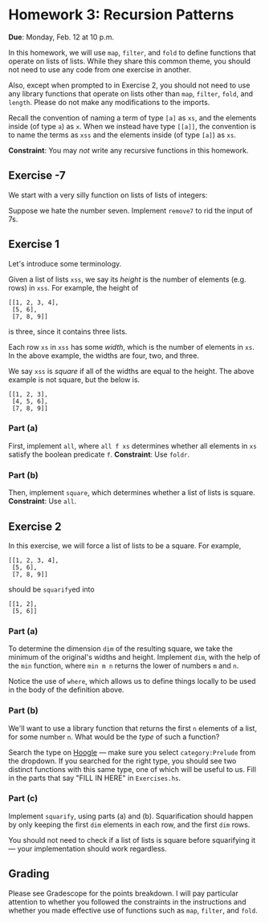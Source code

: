 # Homework 3: Recursion Patterns

**Due**: Monday, Feb. 12 at 10 p.m.

In this homework, we will use `map`, `filter`, and `fold` to define functions
that operate on lists of lists. While they share this common theme, you should
not need to use any code from one exercise in another.

Also, except when prompted to in Exercise 2, you should not need to use any
library functions that operate on lists other than `map`, `filter`, `fold`, and
`length`. Please do not make any modifications to the imports.

Recall the convention of naming a term of type `[a]` as `xs`, and the elements
inside (of type `a`) as `x`. When we instead have type `[[a]]`, the convention
is to name the terms as `xss` and the elements inside (of type `[a]`) as `xs`.

**Constraint**: You may _not_ write any recursive functions in this homework.

## Exercise -7

We start with a very silly function on lists of lists of integers:

Suppose we hate the number seven. Implement `remove7` to rid the input of 7s.

## Exercise 1

Let's introduce some terminology.

Given a list of lists `xss`, we say its _height_ is the number of elements (e.g.
rows) in `xss`. For example, the height of
```
[[1, 2, 3, 4],
 [5, 6],
 [7, 8, 9]]
```
is three, since it contains three lists.

Each row `xs` in `xss` has some _width_, which is the number of elements in
`xs`. In the above example, the widths are four, two, and three.

We say `xss` is _square_ if all of the widths are equal to the height. The above
example is not square, but the below is.
```
[[1, 2, 3],
 [4, 5, 6],
 [7, 8, 9]]
```

### Part (a)

First, implement `all`, where `all f xs` determines whether all elements in `xs`
satisfy the boolean predicate `f`. **Constraint**: Use `foldr`.

### Part (b)

Then, implement `square`, which determines whether a list of lists is square.
**Constraint**: Use `all`.

## Exercise 2

In this exercise, we will force a list of lists to be a square. For example,

```
[[1, 2, 3, 4],
 [5, 6],
 [7, 8, 9]]
```

should be `squarify`ed into

```
[[1, 2],
 [5, 6]]
```

### Part (a)

To determine the dimension `dim` of the resulting square, we take the minimum of
the original's widths and height. Implement `dim`, with the help of the `min`
function, where `min m n` returns the lower of numbers `m` and `n`.

Notice the use of `where`, which allows us to define things locally to be used
in the body of the definition above.

### Part (b)

We'll want to use a library function that returns the first `n` elements of a
list, for some number `n`. What would be the _type_ of such a function?

Search the type on [Hoogle](https://hoogle.haskell.org/) — make sure you select
`category:Prelude` from the dropdown. If you searched for the right type, you
should see two distinct functions with this same type, one of which will be
useful to us. Fill in the parts that say "FILL IN HERE" in `Exercises.hs`.

### Part (c)

Implement `squarify`, using parts (a) and (b). Squarification should happen by
only keeping the first `dim` elements in each row, and the first `dim` rows.

You should not need to check if a list of lists is square before squarifying it
— your implementation should work regardless.

## Grading

Please see Gradescope for the points breakdown. I will pay particular attention
to whether you followed the constraints in the instructions and whether you made
effective use of functions such as `map`, `filter`, and `fold`.
